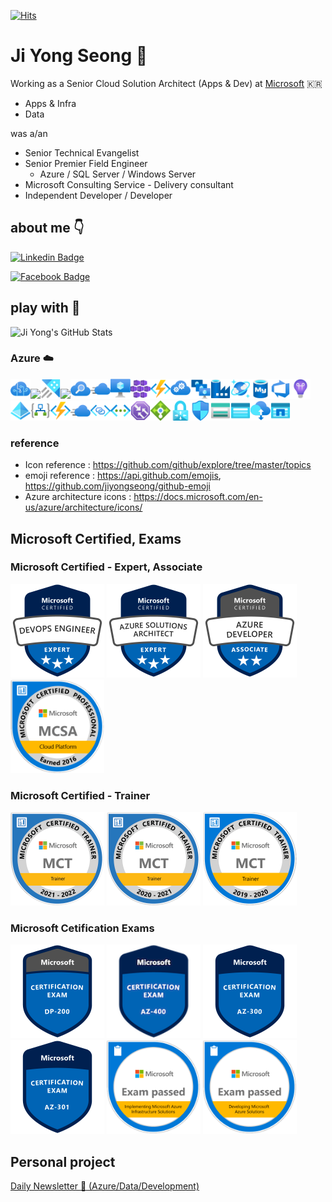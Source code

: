 [![Hits](https://hits.seeyoufarm.com/api/count/incr/badge.svg?url=https%3A%2F%2Fgithub.com%2Fjiyongseong%2Fhit-counter&count_bg=%235676FF&title_bg=%23555555&icon=microsoftazure.svg&icon_color=%23E7E7E7&title=hits&edge_flat=true)](https://hits.seeyoufarm.com)

# Ji Yong Seong :man:
Working as a Senior Cloud Solution Architect (Apps & Dev) at [Microsoft](https://github.com/microsoft) :kr: 
- Apps & Infra
- Data

was a/an 
- Senior Technical Evangelist
- Senior Premier Field Engineer
    - Azure / SQL Server / Windows Server
- Microsoft Consulting Service - Delivery consultant
- Independent Developer / Developer

## about me :point_down:
[![Linkedin Badge](https://img.shields.io/badge/jyseong-linkedin-blue?style=for-the-badge&logo=linkedin)](https://www.linkedin.com/in/ji-yong-seong-628a2952/)

[![Facebook Badge](https://img.shields.io/badge/jyseong-Facebook-blue?style=for-the-badge&logo=Facebook)](https://www.facebook.com/jiyongseongmsft/)

## play with :hammer:
![Ji Yong's GitHub Stats](https://github-readme-stats.vercel.app/api?username=jiyongseong&show_icons=true)

<!-- 
### :computer:
<img src="https://github.com/github/explore/blob/main/topics/dotnet/dotnet.png" height="32" /><img src="https://github.com/github/explore/blob/main/topics/powershell/powershell.png" height="32" /><img src="https://github.com/github/explore/blob/main/topics/csharp/csharp.png" height="32" /><img src="https://github.com/github/explore/blob/main/topics/nuget/nuget.png" height="32" /><img src="https://github.com/github/explore/blob/main/topics/azure/azure.png" height="32" /><img src="https://github.com/github/explore/blob/main/topics/visual-basic/visual-basic.png" height="32" /><img src="https://github.com/github/explore/blob/main/topics/visual-studio-code/visual-studio-code.png" height="32" /><img src="https://github.com/github/explore/blob/main/topics/aspnet/aspnet.png" height="32" /><img src="https://github.com/github/explore/blob/main/topics/git/git.png" height="32" /><img src="https://github.com/github/explore/blob/main/topics/github/github.png" height="32" /><img src="https://github.com/github/explore/blob/main/topics/jupyter-notebook/jupyter-notebook.png" height="32" /><img src="https://github.com/github/explore/blob/main/topics/zeplin/zeplin.png" height="32" /><img src="https://github.com/github/explore/blob/main/topics/python/python.png" height="32" /><img src="https://github.com/github/explore/blob/main/topics/docker/docker.png" height="32" /><img src="https://github.com/github/explore/blob/main/topics/kubernetes/kubernetes.png" height="32" /><img src="https://github.com/github/explore/blob/main/topics/yaml/yaml.png" height="32" /><img src="https://github.com/github/explore/blob/main/topics/bash/bash.png" height="32" /><img src="https://github.com/github/explore/blob/main/topics/ubuntu/ubuntu.png" height="32" /><img src="https://github.com/github/explore/blob/main/topics/terminal/terminal.png" height="32" /><img src="https://github.com/github/explore/blob/main/topics/jenkins/jenkins.png" height="32" /><img src="https://github.com/github/explore/blob/main/topics/groovy/groovy.png" height="32" /><img src="https://github.com/github/explore/blob/main/topics/gradle/gradle.png" height="32" /><img src="https://github.com/github/explore/blob/main/topics/json/json.png" height="32" /><img src="https://github.com/github/explore/blob/main/topics/telegram/telegram.png" height="32" /><img src="https://github.com/github/explore/blob/main/topics/html/html.png" height="32" /><img src="https://github.com/github/explore/blob/main/topics/nginx/nginx.png" height="32" /><img src="https://github.com/github/explore/blob/main/topics/java/java.png" height="32" /><img src="https://github.com/github/explore/blob/main/topics/go/go.png" height="32" /><img src="https://github.com/github/explore/blob/main/topics/r/r.png" height="32" /><img src="https://github.com/github/explore/blob/main/topics/linux/linux.png" height="32" /><img src="https://github.com/github/explore/blob/main/topics/maven/maven.png" height="32" /><img src="https://github.com/github/explore/blob/main/topics/css/css.png" height="32" /><img src="https://github.com/github/explore/blob/main/topics/fsharp/fsharp.png" height="32" /><img src="https://github.com/github/explore/blob/main/topics/mysql/mysql.png" height="32" /><img src="https://github.com/github/explore/blob/main/topics/flask/flask.png" height="32" /><img src="https://github.com/github/explore/blob/main/topics/php/php.png" height="32" /><img src="https://github.com/github/explore/blob/main/topics/nodejs/nodejs.png" height="32" /><img src="https://github.com/github/explore/blob/main/topics/npm/npm.png" height="32" /><img src="https://github.com/github/explore/blob/main/topics/postgresql/postgresql.png" height="32" /><img src="https://github.com/github/explore/blob/main/topics/redis/redis.png" height="32" /><img src="https://github.com/github/explore/blob/main/topics/sql/sql.png" height="32" /><img src="https://github.com/github/explore/blob/main/topics/twitter/twitter.png" height="32" /><img src="https://github.com/github/explore/blob/main/topics/typescript/typescript.png" height="32" />
-->

### Azure :cloud:

<img src="https://raw.githubusercontent.com/jiyongseong/jiyongseong/master/Azure_Public_Service_Icons/AI%20%2B%20Machine%20Learning/00029-icon-service-Cognitive-Services.svg" height="32" /><img src="https://raw.githubusercontent.com/jiyongseong/jiyongseong/master/Azure_Public_Service_Icons/Analytics\00037-icon-service-HD-Insight-Clusters.svg" height="32" /><img src="https://raw.githubusercontent.com/jiyongseong/jiyongseong/master/Azure_Public_Service_Icons/Analytics/00040-icon-service-Azure-Data-Explorer-Clusters.svg" height="32" /><img src="https://raw.githubusercontent.com/jiyongseong/jiyongseong/master/Azure_Public_Service_Icons/App Services\10035-icon-service-App-Services.svg" height="32" /><img src="https://raw.githubusercontent.com/jiyongseong/jiyongseong/master/Azure_Public_Service_Icons/App Services/10044-icon-service-Search-Services.svg" height="32" /><img src="https://raw.githubusercontent.com/jiyongseong/jiyongseong/master/Azure_Public_Service_Icons/App Services/00056-icon-service-CDN-Profiles.svg" height="32" /><img src="https://raw.githubusercontent.com/jiyongseong/jiyongseong/master/Azure_Public_Service_Icons/Compute/10021-icon-service-Virtual-Machine.svg" height="32" /><img src="https://raw.githubusercontent.com/jiyongseong/jiyongseong/master/Azure_Public_Service_Icons/Compute/10023-icon-service-Kubernetes-Services.svg" height="32" /><img src="https://raw.githubusercontent.com/jiyongseong/jiyongseong/master/Azure_Public_Service_Icons/Compute/10029-icon-service-Function-Apps.svg" height="32" /><img src="https://raw.githubusercontent.com/jiyongseong/jiyongseong/master/Azure_Public_Service_Icons/Compute/10030-icon-service-Cloud-Services-(Classic).svg" height="32" /><img src="https://raw.githubusercontent.com/jiyongseong/jiyongseong/master/Azure_Public_Service_Icons/Compute/10034-icon-service-VM-Scale-Sets.svg" height="32" /><img src="https://raw.githubusercontent.com/jiyongseong/jiyongseong/master/Azure_Public_Service_Icons/Databases/00041-icon-service-Data-Factory.svg" height="32" /><img src="https://raw.githubusercontent.com/jiyongseong/jiyongseong/master/Azure_Public_Service_Icons/Databases/10121-icon-service-Azure-Cosmos-DB.svg" height="32" /><img src="https://raw.githubusercontent.com/jiyongseong/jiyongseong/master/Azure_Public_Service_Icons/Databases/10122-icon-service-Azure-Database-MySQL-Server.svg" height="32" /><img src="https://raw.githubusercontent.com/jiyongseong/jiyongseong/master/Azure_Public_Service_Icons/DevOps/10261-icon-service-Azure-DevOps.svg" height="32" /><img src="https://raw.githubusercontent.com/jiyongseong/jiyongseong/master/Azure_Public_Service_Icons/DevOps/00012-icon-service-Application-Insights.svg" height="32" /><img src="https://raw.githubusercontent.com/jiyongseong/jiyongseong/master/Azure_Public_Service_Icons/Identity/10221-icon-service-Azure-Active-Directory.svg" height="32" /><img src="https://raw.githubusercontent.com/jiyongseong/jiyongseong/master/Azure_Public_Service_Icons/Integration/10201-icon-service-Logic-Apps.svg" height="32" /><img src="https://raw.githubusercontent.com/jiyongseong/jiyongseong/master/Azure_Public_Service_Icons/IoT/10029-icon-service-Function-Apps.svg" height="32" /><img src="https://raw.githubusercontent.com/jiyongseong/jiyongseong/master/Azure_Public_Service_Icons/Networking/00056-icon-service-CDN-Profiles.svg" height="32" /><img src="https://raw.githubusercontent.com/jiyongseong/jiyongseong/master/Azure_Public_Service_Icons/Networking/01105-icon-service-Private-Link-Service.svg" height="32" /><img src="https://raw.githubusercontent.com/jiyongseong/jiyongseong/master/Azure_Public_Service_Icons/Networking/10061-icon-service-Virtual-Networks.svg" height="32" /><img src="https://raw.githubusercontent.com/jiyongseong/jiyongseong/master/Azure_Public_Service_Icons/Networking/10065-icon-service-Traffic-Manager-Profiles.svg" height="32" /><img src="https://raw.githubusercontent.com/jiyongseong/jiyongseong/master/Azure_Public_Service_Icons/Networking/10062-icon-service-Load-Balancers.svg" height="32" /><img src="https://raw.githubusercontent.com/jiyongseong/jiyongseong/master/Azure_Public_Service_Icons/Networking/10063-icon-service-Virtual-Network-Gateways.svg" height="32" /><img src="https://raw.githubusercontent.com/jiyongseong/jiyongseong/master/Azure_Public_Service_Icons/Networking/10067-icon-service-Network-Security-Groups.svg" height="32" /><img src="https://raw.githubusercontent.com/jiyongseong/jiyongseong/master/Azure_Public_Service_Icons/Storage/10086-icon-service-Storage-Accounts.svg" height="32" /><img src="https://raw.githubusercontent.com/jiyongseong/jiyongseong/master/Azure_Public_Service_Icons/Storage/10087-icon-service-Storage-Accounts-(Classic).svg" height="32" /><img src="https://raw.githubusercontent.com/jiyongseong/jiyongseong/master/Azure_Public_Service_Icons/Storage/10094-icon-service-Data-Box.svg" height="32" /><img src="https://raw.githubusercontent.com/jiyongseong/jiyongseong/master/Azure_Public_Service_Icons/Storage/10096-icon-service-Azure-NetApp-Files.svg" height="32" />

### reference
- Icon reference : https://github.com/github/explore/tree/master/topics
- emoji reference : https://api.github.com/emojis, https://github.com/jiyongseong/github-emoji
- Azure architecture icons : https://docs.microsoft.com/en-us/azure/architecture/icons/

## Microsoft Certified, Exams

### Microsoft Certified - Expert, Associate
[<img src="./badges/microsoft-certified-devops-engineer-expert.png" height="150">](https://docs.microsoft.com/en-us/learn/certifications/devops-engineer/) [<img src="./badges/microsoft-certified-azure-solutions-architect-expert.png" height="150">](https://docs.microsoft.com/en-us/learn/certifications/azure-solutions-architect) [<img src="./badges/microsoft-certified-azure-developer-associate.png" height="150">](https://docs.microsoft.com/en-us/learn/certifications/azure-developer/) <img src="./badges/mcsa-cloud-platform-certified-2016.png" height="150">

### Microsoft Certified - Trainer
[<img src="./badges/microsoft-certified-trainer-2021-2022.png" height="150">](https://docs.microsoft.com/en-us/learn/certifications/mct-certification) [<img src="./badges/microsoft-certified-trainer-2020-2021.png" height="150">](https://docs.microsoft.com/en-us/learn/certifications/mct-certification) [<img src="./badges/microsoft-certified-trainer-2019-2020.png" height="150">](https://docs.microsoft.com/en-us/learn/certifications/mct-certification)

### Microsoft Cetification Exams
[<img src="./badges/dp-200-implementing-an-azure-data-solution.1.png" height="150">](https://docs.microsoft.com/en-us/learn/certifications/exams/dp-200) [<img src="./badges/az-400-designing-and-implementing-microsoft-devops-solutions.png" height="150">](https://docs.microsoft.com/en-us/learn/certifications/exams/az-400) [<img src="./badges/az-300-microsoft-azure-architect-technologies.png" height="150">](https://docs.microsoft.com/en-us/learn/certifications/exams/az-300) [<img src="./badges/az-301-microsoft-azure-architect-design.png" height="150">](https://docs.microsoft.com/en-us/learn/certifications/exams/az-301) <img src="./badges/exam-533-implementing-microsoft-azure-infrastructure-solutions.png" height="150"> <img src="./badges/exam-532-developing-microsoft-azure-solutions.png" height="150"> 

## Personal project
[Daily Newsletter :newspaper: (Azure/Data/Development)](http://aznews.azurewebsites.net/)
